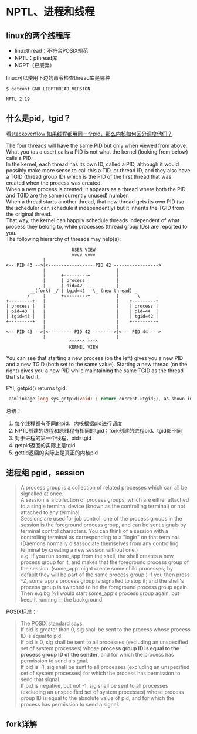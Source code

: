 # NPTL、进程和线程
## linux的两个线程库
- linuxthread：不符合POSIX规范
- NPTL：pthread库
- NGPT（已废弃）  

linux可以使用下边的命令检查thread库是哪种
```shell
$ getconf GNU_LIBPTHREAD_VERSION

NPTL 2.19
```
## 什么是pid，tgid？
看[stackoverflow:如果线程都用同一个pid，那么内核如何区分调度他们？](https://stackoverflow.com/questions/9305992/if-threads-share-the-same-pid-how-can-they-be-identified)  

The four threads will have the same PID but only when viewed from above. What you (as a user) calls a PID is not what the kernel (looking from below) calls a PID.  
In the kernel, each thread has its own ID, called a PID, although it would possibly make more sense to call this a TID, or thread ID, and they also have a TGID (thread group ID) which is the PID of the first thread that was created when the process was created.  
When a new process is created, it appears as a thread where both the PID and TGID are the same (currently unused) number.  
When a thread starts another thread, that new thread gets its own PID (so the scheduler can schedule it independently) but it inherits the TGID from the original thread.  
That way, the kernel can happily schedule threads independent of what process they belong to, while processes (thread group IDs) are reported to you.  
The following hierarchy of threads may help(a):
```
                         USER VIEW
                         vvvv vvvv
              |          
<-- PID 43 -->|<----------------- PID 42 ----------------->
              |                           |
              |      +---------+          |
              |      | process |          |
              |     _| pid=42  |_         |
         __(fork) _/ | tgid=42 | \_ (new thread) _
        /     |      +---------+          |       \
+---------+   |                           |    +---------+
| process |   |                           |    | process |
| pid=43  |   |                           |    | pid=44  |
| tgid=43 |   |                           |    | tgid=42 |
+---------+   |                           |    +---------+
              |                           |
<-- PID 43 -->|<--------- PID 42 -------->|<--- PID 44 --->
              |                           |
                        ^^^^^^ ^^^^
                        KERNEL VIEW
```
You can see that starting a new process (on the left) gives you a new PID and a new TGID (both set to the same value). Starting a new thread (on the right) gives you a new PID while maintaining the same TGID as the thread that started it.


FYI, getpid() returns tgid:
```c
 asmlinkage long sys_getpid(void) { return current->tgid;}, as shown in www.makelinux.com/ 
 ```
总结：
1. 每个线程都有不同的pid，内核根据pid进行调度
2. NPTL创建的线程和原线程有相同的tgid；fork创建的进程pid、tgid都不同
3. 对于进程的第一个线程，pid=tgid
4. getpid返回的实际上是tgid
5. gettid返回的实际上是真正的内核pid



## 进程组 pgid，session
> A process group is a collection of related processes which can all be signalled at once.  
A session is a collection of process groups, which are either attached to a single terminal device (known as the controlling terminal) or not attached to any terminal.  
Sessions are used for job control: one of the process groups in the session is the foreground process group, and can be sent signals by terminal control characters. You can think of a session with a controlling terminal as corresponding to a "login" on that terminal. (Daemons normally disassociate themselves from any controlling terminal by creating a new session without one.)  
e.g. if you run some_app from the shell, the shell creates a new process group for it, and makes that the foreground process group of the session. (some_app might create some child processes; by default they will be part of the same process group.) If you then press ^Z, some_app's process group is signalled to stop it; and the shell's process group is switched to be the foreground process group again. Then e.g.bg %1 would start some_app's process group again, but keep it running in the background.

POSIX标准：
> The POSIX standard says:  
If pid is greater than 0, sig shall be sent to the process whose process ID is equal to pid.  
If pid is 0, sig shall be sent to all processes (excluding an unspecified set of system processes) whose **process group ID is equal to the process group ID of the sender**, and for which the process has permission to send a signal.  
If pid is -1, sig shall be sent to all processes (excluding an unspecified set of system processes) for which the process has permission to send that signal.  
If pid is negative, but not -1, sig shall be sent to all processes (excluding an unspecified set of system processes) whose process group ID is equal to the absolute value of pid, and for which the process has permission to send a signal.

## fork详解